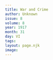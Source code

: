 ```yaml
---
title: War and Crime
author: Unknown
issue: 8
volume: 8
year: 1917
month: 31
day: VI
tags:
layout: page.njk
image:
---
```


